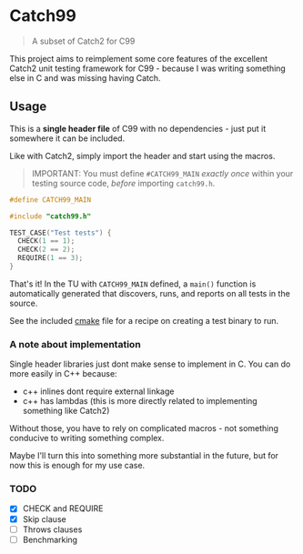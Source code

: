 # Catch99
> A subset of Catch2 for C99

This project aims to reimplement some core features of the excellent Catch2 unit testing framework for C99 - because I was writing something else in C and was missing having Catch.

## Usage
This is a **single header file** of C99 with no dependencies - just put it somewhere it can be included.

Like with Catch2, simply import the header and start using the macros.

> IMPORTANT: You must define `#CATCH99_MAIN` *exactly once* within your testing source code, *before* importing `catch99.h`.

```c
#define CATCH99_MAIN

#include "catch99.h"

TEST_CASE("Test tests") {
  CHECK(1 == 1);
  CHECK(2 == 2);
  REQUIRE(1 == 3);
}
```

That's it! In the TU with `CATCH99_MAIN` defined, a `main()` function is automatically generated that discovers, runs, and reports on all tests in the source.  

See the included [cmake](./CMakeLists.txt) file for a recipe on creating a test binary to run.

### A note about implementation
Single header libraries just dont make sense to implement in C. You can do more easily in C++ because:
- c++ inlines dont require external linkage
- c++ has lambdas (this is more directly related to implementing something like Catch2)

Without those, you have to rely on complicated macros - not something conducive to writing something complex. 

Maybe I'll turn this into something more substantial in the future, but for now this is enough for my use case.

### TODO
- [x] CHECK and REQUIRE
- [x] Skip clause
- [ ] Throws clauses
- [ ] Benchmarking
